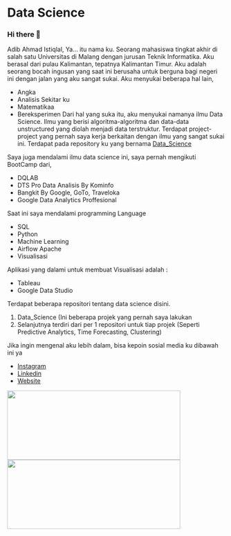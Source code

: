 # Data Science
### Hi there 👋

Adib Ahmad Istiqlal, Ya... itu nama ku. Seorang mahasiswa tingkat akhir di salah satu Universitas di Malang dengan jurusan Teknik Informatika.
Aku berasal dari pulau Kalimantan, tepatnya Kalimantan Timur.
Aku adalah seorang bocah ingusan yang saat ini berusaha untuk berguna bagi negeri ini dengan jalan yang aku sangat sukai.
Aku menyukai beberapa hal lain, 
 * Angka
 * Analisis Sekitar ku
 * Matematikaa
 * Bereksperimen
Dari hal yang suka itu, aku menyukai namanya ilmu Data Science. Ilmu yang berisi algoritma-algoritma dan data-data unstructured yang diolah menjadi data terstruktur.
Terdapat project-project yang pernah saya kerja berkaitan dengan ilmu yang sangat sukai ini. Terdapat pada repository ku yang bernama [Data_Science](https://github.com/Adib-AI/Data_Science)

Saya juga mendalami ilmu data science ini, saya pernah mengikuti BootCamp dari,
* DQLAB
* DTS Pro Data Analisis By Kominfo
* Bangkit By Google, GoTo, Traveloka
* Google Data Analytics Proffesional

Saat ini saya mendalami programming Language
* SQL
* Python
* Machine Learning
* Airflow Apache
* Visualisasi

Aplikasi yang dalami untuk membuat Visualisasi adalah :
* Tableau
* Google Data Studio

Terdapat beberapa repositori tentang data science disini.
1. Data_Science (Ini beberapa projek yang pernah saya lakukan
2. Selanjutnya terdiri dari per 1 repositori untuk tiap projek (Seperti Predictive Analytics, Time Forecasting, Clustering)

Jika ingin mengenal aku lebih dalam, bisa kepoin sosial media ku dibawah ini ya
* [Instagram](https://www.instagram.com/ai_istiqlal/)
* [Linkedin](https://www.linkedin.com/in/adib-ahmad-769a511a4/)
* [Website](https://adibahmadistiqlal2.wixsite.com/my-site-1)


<p align="left">
<a href="https://github.com/Adib-AI">
  <img height="160em" width = "400em" src="https://github-readme-stats-eight-theta.vercel.app/api?username=Adib-AI&show_icons=true&theme=algolia&include_all_commits=true&count_private=true"/>
  <img height="160em" width = "400em" src="https://github-readme-stats-eight-theta.vercel.app/api/top-langs/?username=Adib-AI&layout=compact&langs_count=8&theme=algolia"/>
</a>
</p>

<!--
**Adib-AI/Adib-AI** is a ✨ _special_ ✨ repository because its `README.md` (this file) appears on your GitHub profile.

Here are some ideas to get you started:

- 🔭 I’m currently working on ...
- 🌱 I’m currently learning ...
- 👯 I’m looking to collaborate on ...
- 🤔 I’m looking for help with ...
- 💬 Ask me about ...
- 📫 How to reach me: ...
- 😄 Pronouns: ...
- ⚡ Fun fact: ...
-->
